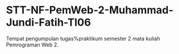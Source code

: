 # STT-NF-PemWeb-2-Muhammad-Jundi-Fatih-TI06
Tempat pengumpulan tugas%praktikum semester 2 mata kuliah Pemrograman Web 2.
